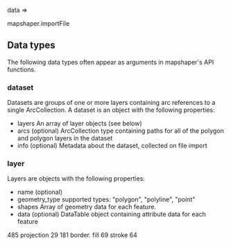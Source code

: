 
data =>


mapshaper.importFile

## Data types
The following data types often appear as arguments in mapshaper's API functions.

### dataset
Datasets are groups of one or more layers containing arc references to a single ArcCollection. A dataset is an object with the following properties:
- layers An array of layer objects (see below)
- arcs (optional) ArcCollection type containing paths for all of the polygon and polygon layers in the dataset
- info (optional) Metadata about the dataset, collected on file import

### layer
Layers are objects with the following properties:
- name (optional)
- geometry_type supported types: "polygon", "polyline", "point"
- shapes Array of geometry data for each feature.
- data (optional) DataTable object containing attribute data for each feature













485
projection
	29
	181
border.
	fill 69
	stroke 64



